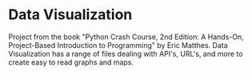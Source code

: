 # Data Visualization
Project from the book "Python Crash Course, 2nd Edition: A Hands-On, Project-Based Introduction to Programming" by Eric Matthes.
Data Visualization has a range of files dealing with API's, URL's, and more to create easy to read graphs and maps.
